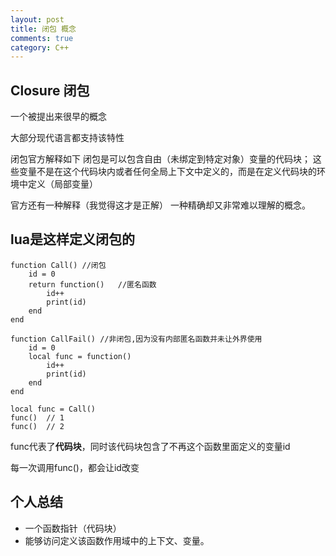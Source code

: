 ```yaml
---
layout: post
title: 闭包 概念
comments: true
category: C++
---
```

## Closure 闭包
一个被提出来很早的概念

大部分现代语言都支持该特性

闭包官方解释如下
	闭包是可以包含自由（未绑定到特定对象）变量的代码块；
	这些变量不是在这个代码块内或者任何全局上下文中定义的，而是在定义代码块的环境中定义（局部变量）

官方还有一种解释（我觉得这才是正解）
	一种精确却又非常难以理解的概念。 

## lua是这样定义闭包的

```
function Call()	//闭包
	id = 0
	return function()	//匿名函数
		id++
		print(id)
	end
end

function CallFail() //非闭包,因为没有内部匿名函数并未让外界使用
	id = 0
	local func = function()
		id++
		print(id)
	end
end

local func = Call()
func()	// 1
func()	// 2
```

func代表了**代码块**，同时该代码块包含了不再这个函数里面定义的变量id

每一次调用func()，都会让id改变

## 个人总结

* 一个函数指针（代码块）
* 能够访问定义该函数作用域中的上下文、变量。
